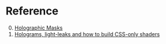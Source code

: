 # Reference

0. [Holographic Masks](https://codepen.io/HejChristian/full/YPzLbYX)
0. [Holograms, light-leaks and how to build CSS-only shaders](https://robbowen.digital/wrote-about/css-blend-mode-shaders/)

